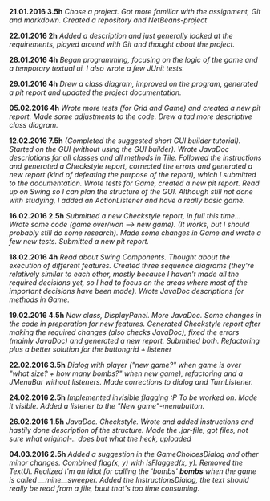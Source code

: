 **21.01.2016 3.5h** *Chose a project. Got more familiar with the
 assignment, Git and markdown. Created a repository and NetBeans-project*

**22.01.2016 2h** *Added a description and just generally looked at
 the requirements, played around with Git and thought about the project.*

**28.01.2016 4h** *Began programming, focusing on the logic of the game
 and a temporary textual ui. I also wrote a few JUnit tests.*

**29.01.2016 4h** *Drew a class diagram, improved on the program,
 generated a pit report and updated the project documentation.*

**05.02.2016 4h** *Wrote more tests (for Grid and Game) and created a
new pit report. Made some adjustments to the code. Drew a tad more
descriptive class diagram.*

**12.02.2016 7.5h** *(Completed the suggested short GUI builder tutorial).
 Started on the GUI (without using the GUI builder).
 Wrote JavaDoc descriptions for all classes and all methods in Tile.
 Followed the instructions and generated a Checkstyle report,
 corrected the errors and generated a new report (kind of defeating
 the purpose of the report),
 which I submitted to the documentation.
 Wrote tests for Game, created a new pit report.
 Read up on Swing so I can plan the structure of the GUI.
 Although still not done with studying, I added an ActionListener and
 have a really basic game.*

**16.02.2016 2.5h** *Submitted a new Checkstyle report, in full this time...
Wrote some code (game over/won --> new game). (It works, but I should
probably still do some research). Made some changes in Game and wrote
 a few new tests. Submitted a new pit report.*

**18.02.2016 4h** *Read about Swing Components. Thought about
 the execution of different features. Created three sequence diagrams
 (they're relatively similar to each other, mostly because I haven't
 made all the required decisions yet, so I had to focus on the areas
 where most of the important decisions have been made).
 Wrote JavaDoc descriptions for methods in Game.*

**19.02.2016 4.5h** *New class, DisplayPanel. More JavaDoc. Some changes
 in the code in preparation for new features.
 Generated Checkstyle report after making the required changes (also
 checks JavaDoc), fixed the errors (mainly JavaDoc) and generated a new
 report. Submitted both.
 Refactoring plus a better solution for the buttongrid + listener*

**22.02.2016 3.5h** *Dialog with player ("new game?" when game is over
 "what size? + how many bombs?" when new game), refactoring and a
 JMenuBar without listeners. Made corrections to dialog and TurnListener.*

**24.02.2016 2.5h** *Implemented invisible flagging :P
 To be worked on. Made it visible. Added a listener to the
 "New game"-menubutton.*

**26.02.2016 1.5h** *JavaDoc. Checkstyle. Wrote and added instructions
 and hastily done description of the structure. Made the .jar-file, got
 files, not sure what original-.. does but what the heck, uploaded*

**04.03.2016 2.5h** *Added a suggestion in the GameChoicesDialog and
 other minor changes. Combined flag(x, y) with isFlagged(x, y).
 Removed the TextUI. Realized I'm an idiot for calling the 'bombs'
 __bombs__ when the game is called __mine__sweeper. Added the
 InstructionsDialog, the text should really be read from a file, buut
 that's too time consuming.*
